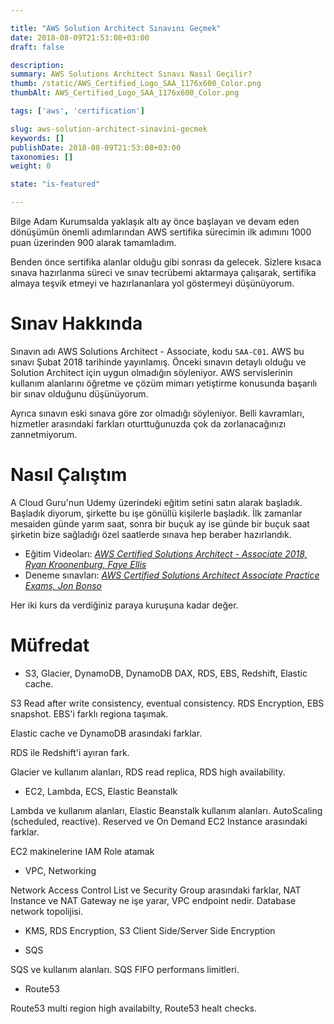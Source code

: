 ```yaml
---

title: "AWS Solution Architect Sınavını Geçmek"
date: 2018-08-09T21:53:08+03:00
draft: false

description:
summary: AWS Solutions Architect Sınavı Nasıl Geçilir?
thumb: /static/AWS_Certified_Logo_SAA_1176x600_Color.png
thumbAlt: AWS_Certified_Logo_SAA_1176x600_Color.png

tags: ['aws', 'certification']

slug: aws-solution-architect-sinavini-gecmek
keywords: []
publishDate: 2018-08-09T21:53:08+03:00
taxonomies: []
weight: 0

state: "is-featured"

---
```


Bilge Adam Kurumsalda yaklaşık altı ay önce başlayan ve devam eden dönüşümün önemli adımlarından
AWS sertifika sürecimin ilk adımını 1000 puan üzerinden 900 alarak tamamladım.

Benden önce sertifika alanlar olduğu gibi sonrası da gelecek. Sizlere kısaca sınava hazırlanma süreci
ve sınav tecrübemi aktarmaya çalışarak, sertifika almaya teşvik etmeyi ve hazırlananlara yol göstermeyi
düşünüyorum.

# Sınav Hakkında

Sınavın adı AWS Solutions Architect - Associate, kodu `SAA-C01`. AWS bu sınavı Şubat 2018 tarihinde
yayınlamış. Önceki sınavın detaylı olduğu ve Solution Architect için uygun olmadığın söyleniyor.
AWS servislerinin kullanım alanlarını öğretme ve çözüm mimarı yetiştirme konusunda başarılı bir sınav
olduğunu düşünüyorum.

Ayrıca sınavın eski sınava göre zor olmadığı söyleniyor. Belli kavramları, hizmetler arasındaki
farkları oturttuğunuzda çok da zorlanacağınızı zannetmiyorum.

# Nasıl Çalıştım

A Cloud Guru'nun  Udemy üzerindeki eğitim setini satın alarak başladık. Başladık diyorum, şirkette
bu işe gönüllü kişilerle başladık. İlk zamanlar mesaiden günde yarım saat, sonra bir buçuk ay ise günde
bir buçuk saat şirketin bize sağladığı özel saatlerde sınava hep beraber hazırlandık.

- Eğitim Videoları: [*AWS Certified Solutions Architect - Associate 2018, Ryan Kroonenburg, Faye Ellis*](https://www.udemy.com/aws-certified-solutions-architect-associate/)
- Deneme sınavları: [*AWS Certified Solutions Architect Associate Practice Exams, Jon Bonso*](https://www.udemy.com/aws-certified-solutions-architect-associate-amazon-practice-exams/)

Her iki kurs da verdiğiniz paraya kuruşuna kadar değer.

# Müfredat

- S3, Glacier, DynamoDB, DynamoDB DAX, RDS, EBS, Redshift, Elastic cache.

S3 Read after write consistency, eventual consistency. RDS Encryption, EBS
snapshot. EBS'i farklı regiona taşımak.

Elastic cache ve DynamoDB arasındaki farklar.

RDS ile Redshift'i ayıran fark.

Glacier ve kullanım alanları, RDS read replica, RDS high availability.

- EC2, Lambda, ECS, Elastic Beanstalk

Lambda ve kullanım alanları, Elastic Beanstalk kullanım alanları.
AutoScaling (scheduled, reactive). Reserved ve On Demand EC2 Instance arasındaki farklar.

EC2 makinelerine IAM Role atamak

- VPC, Networking

Network Access Control List ve Security Group arasındaki farklar, NAT Instance ve NAT Gateway ne işe 
yarar, VPC endpoint nedir. Database network topolijisi.

- KMS, RDS Encryption, S3 Client Side/Server Side Encryption

- SQS

SQS ve kullanım alanları. SQS FIFO performans limitleri.

- Route53

Route53 multi region high availabilty, Route53 healt checks.
